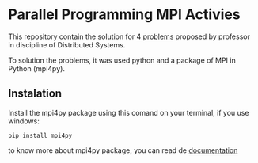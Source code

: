 # Parallel Programming MPI Activies
This repository contain the solution for [4 problems](https://github.com/manassesss/Parallel-Programming-MPI-Activies/wiki) proposed by professor in discipline of Distributed Systems.

To solution the problems, it was used python and a package of MPI in Python (mpi4py).

## Instalation

Install the mpi4py package using this comand on your terminal, if you use windows:

`pip install mpi4py`

to know more about mpi4py package, you can read de [documentation](https://mpi4py.readthedocs.io/en/stable/index.html)
